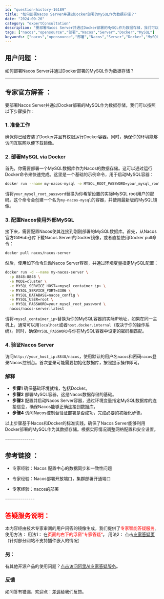 ```yaml
---
id: "question-history-16189"
title: "如何部署Nacos Server并通过Docker部署的MySQL作为数据存储？"
date: "2024-09-26"
category: "expertConsultation"
description: "要部署Nacos Server并通过Docker部署的MySQL作为数据存储，我们可以按照以下步骤操作：### 1. 准备工作确保你已经安装了Docker并且有权限运行Docker容器。同时，确保你的环境能够访问互联网以便下载镜像。### 2. 部署MySQL via Docker首先，你需要部署一"
tags: ["nacos","opensource","部署","Nacos","Server","Docker","MySQL"]
keywords: ["nacos","opensource","部署","Nacos","Server","Docker","MySQL"]
---
```


## 用户问题 ： 
 如何部署Nacos Server并通过Docker部署的MySQL作为数据存储？  

---------------
## 专家官方解答 ：

要部署Nacos Server并通过Docker部署的MySQL作为数据存储，我们可以按照以下步骤操作：

### 1. 准备工作
确保你已经安装了Docker并且有权限运行Docker容器。同时，确保你的环境能够访问互联网以便下载镜像。

### 2. 部署MySQL via Docker
首先，你需要部署一个MySQL数据库作为Nacos的数据存储。这可以通过运行Docker命令来快速完成。这里是一个基础的示例命令，用于启动MySQL容器：

```bash
docker run --name my-nacos-mysql -e MYSQL_ROOT_PASSWORD=your_mysql_root_password -d mysql:latest
```

请将`your_mysql_root_password`替换为你希望设置的实际MySQL root用户的密码。这个命令会创建一个名为`my-nacos-mysql`的容器，并使用最新版的MySQL镜像。

### 3. 配置Nacos使用外部MySQL
接下来，需要配置Nacos使其连接到刚刚部署的MySQL数据库。首先，从Nacos官方GitHub仓库下载Nacos Server的Docker镜像，或者直接使用Docker pull命令：

```bash
docker pull nacos/nacos-server
```

然后，使用如下命令启动Nacos Server容器，并通过环境变量指定MySQL配置：

```bash
docker run -d --name my-nacos-server \
  -p 8848:8848 \
  -e MODE=cluster \
  -e MYSQL_SERVICE_HOST=<mysql_container_ip> \
  -e MYSQL_SERVICE_PORT=3306 \
  -e MYSQL_DATABASE=nacos_config \
  -e MYSQL_USER=root \
  -e MYSQL_PASSWORD=your_mysql_root_password \
  nacos/nacos-server:latest
```

请将`<mysql_container_ip>`替换为你的MySQL容器的实际IP地址，如果在同一主机上，通常可以用`localhost`或者`host.docker.internal`（取决于你的操作系统）。同时，确保`MYSQL_PASSWORD`与你在MySQL容器中设定的密码相匹配。

### 4. 验证Nacos Server
访问`http://your_host_ip:8848/nacos`，使用默认的用户名`nacos`和密码`nacos`登录Nacos控制台。首次登录可能需要初始化数据库，按照提示操作即可。

### 解释
- **步骤1** 确保基础环境就绪，包括Docker。
- **步骤2** 部署MySQL容器，这是Nacos数据存储的基础。
- **步骤3** 配置并启动Nacos Server容器，通过环境变量指定MySQL数据库的连接信息，确保Nacos能够正确连接到数据库。
- **步骤4** 访问Nacos控制台验证部署是否成功，完成必要的初始化步骤。

以上步骤基于Nacos和Docker的标准实践，确保了Nacos Server能够利用Docker部署的MySQL作为其数据存储。根据实际情况调整网络配置和安全设置。


<font color="#949494">---------------</font> 


## 参考链接 ：

* 专家经验：Nacos 配置中心的数据同步和一致性问题 
 
 * 专家经验：Nacos部署开放端口，集群部署开通端口 
 
 * 专家经验：nacos的部署 


 <font color="#949494">---------------</font> 
 


## <font color="#FF0000">答疑服务说明：</font> 

本内容经由技术专家审阅的用户问答的镜像生成，我们提供了<font color="#FF0000">专家智能答疑服务</font>,使用方法：
用法1： 在<font color="#FF0000">页面的右下的浮窗”专家答疑“</font>。
用法2： 点击[专家答疑页](https://answer.opensource.alibaba.com/docs/intro)（针对部分网站不支持插件嵌入的情况）
### 另：


有其他开源产品的使用问题？[点击访问阿里AI专家答疑服务](https://answer.opensource.alibaba.com/docs/intro)。
### 反馈
如问答有错漏，欢迎点：[差评](https://ai.nacos.io/user/feedbackByEnhancerGradePOJOID?enhancerGradePOJOId=16199)给我们反馈。
